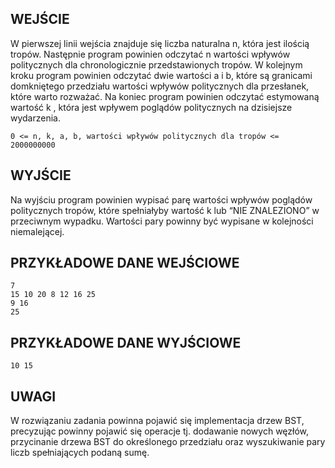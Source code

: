 ## WEJŚCIE
W pierwszej linii wejścia znajduje się liczba naturalna n, która jest ilością tropów. Następnie program powinien odczytać n wartości wpływów politycznych dla chronologicznie przedstawionych tropów. W kolejnym kroku program powinien odczytać dwie wartości a i b, które są granicami domkniętego przedziału wartości wpływów politycznych dla przesłanek, które warto rozważać. Na koniec program powinien odczytać estymowaną wartość k , która jest wpływem poglądów politycznych na dzisiejsze wydarzenia.
```
0 <= n, k, a, b, wartości wpływów politycznych dla tropów <= 2000000000
```
## WYJŚCIE
Na wyjściu program powinien wypisać parę wartości wpływów poglądów politycznych tropów, które spełniałyby wartość k lub “NIE ZNALEZIONO” w przeciwnym wypadku. Wartości pary powinny być wypisane w kolejności niemalejącej.

## PRZYKŁADOWE DANE WEJŚCIOWE
```
7                                                                               
15 10 20 8 12 16 25                                                             
9 16                                                                            
25 
```
## PRZYKŁADOWE DANE WYJŚCIOWE
``
10 15
``
## UWAGI
W rozwiązaniu zadania powinna pojawić się implementacja drzew BST, precyzując powinny pojawić się operacje tj. dodawanie nowych węzłów, przycinanie drzewa BST do określonego przedziału oraz wyszukiwanie pary liczb spełniających podaną sumę.
